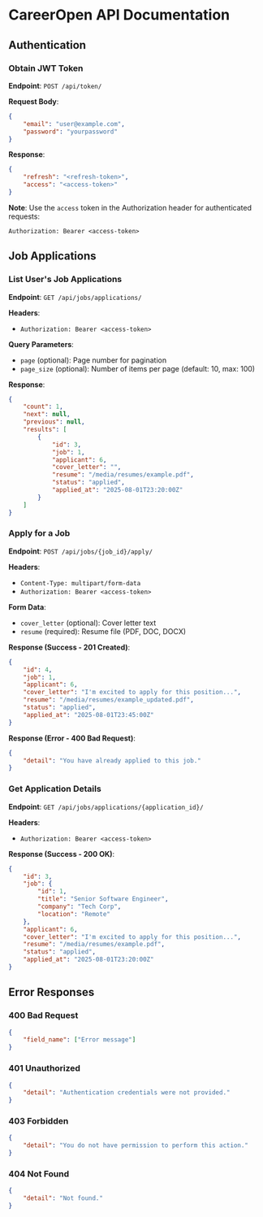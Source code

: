 # CareerOpen API Documentation

## Authentication

### Obtain JWT Token

**Endpoint**: `POST /api/token/`

**Request Body**:
```json
{
    "email": "user@example.com",
    "password": "yourpassword"
}
```

**Response**:
```json
{
    "refresh": "<refresh-token>",
    "access": "<access-token>"
}
```

**Note**: Use the `access` token in the Authorization header for authenticated requests:
```
Authorization: Bearer <access-token>
```

## Job Applications

### List User's Job Applications

**Endpoint**: `GET /api/jobs/applications/`

**Headers**:
- `Authorization: Bearer <access-token>`

**Query Parameters**:
- `page` (optional): Page number for pagination
- `page_size` (optional): Number of items per page (default: 10, max: 100)

**Response**:
```json
{
    "count": 1,
    "next": null,
    "previous": null,
    "results": [
        {
            "id": 3,
            "job": 1,
            "applicant": 6,
            "cover_letter": "",
            "resume": "/media/resumes/example.pdf",
            "status": "applied",
            "applied_at": "2025-08-01T23:20:00Z"
        }
    ]
}
```

### Apply for a Job

**Endpoint**: `POST /api/jobs/{job_id}/apply/`

**Headers**:
- `Content-Type: multipart/form-data`
- `Authorization: Bearer <access-token>`

**Form Data**:
- `cover_letter` (optional): Cover letter text
- `resume` (required): Resume file (PDF, DOC, DOCX)

**Response (Success - 201 Created)**:
```json
{
    "id": 4,
    "job": 1,
    "applicant": 6,
    "cover_letter": "I'm excited to apply for this position...",
    "resume": "/media/resumes/example_updated.pdf",
    "status": "applied",
    "applied_at": "2025-08-01T23:45:00Z"
}
```

**Response (Error - 400 Bad Request)**:
```json
{
    "detail": "You have already applied to this job."
}
```

### Get Application Details

**Endpoint**: `GET /api/jobs/applications/{application_id}/`

**Headers**:
- `Authorization: Bearer <access-token>`

**Response (Success - 200 OK)**:
```json
{
    "id": 3,
    "job": {
        "id": 1,
        "title": "Senior Software Engineer",
        "company": "Tech Corp",
        "location": "Remote"
    },
    "applicant": 6,
    "cover_letter": "I'm excited to apply for this position...",
    "resume": "/media/resumes/example.pdf",
    "status": "applied",
    "applied_at": "2025-08-01T23:20:00Z"
}
```

## Error Responses

### 400 Bad Request
```json
{
    "field_name": ["Error message"]
}
```

### 401 Unauthorized
```json
{
    "detail": "Authentication credentials were not provided."
}
```

### 403 Forbidden
```json
{
    "detail": "You do not have permission to perform this action."
}
```

### 404 Not Found
```json
{
    "detail": "Not found."
}
```
